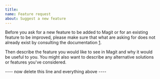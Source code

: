 ```yaml
---
title: 
name: Feature request
about: Suggest a new feature
---
```


Before you ask for a new feature to be added to Magit or for an existing feature to be improved, please make sure that what are asking for does not already exist by consulting the documentation [1].

Then describe the feature you would like to see in Magit and why it would be useful to you.  You might also want to describe any alternative solutions or features you've considered.

[1]: https://magit.vc/manual/magit/#Top
[2]: https://github.com/magit/magit/wiki/Additional-proposed-infix-arguments-and-suffix-commands

---- now delete this line and everything above ----
